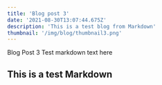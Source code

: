 ```yaml
---
title: 'Blog post 3'
date: '2021-08-30T13:07:44.675Z'
description: 'This is a test blog from Markdown'
thumbnail: '/img/blog/thumbnail3.png'
---
```


Blog Post 3
Test markdown text here

## This is a test Markdown
